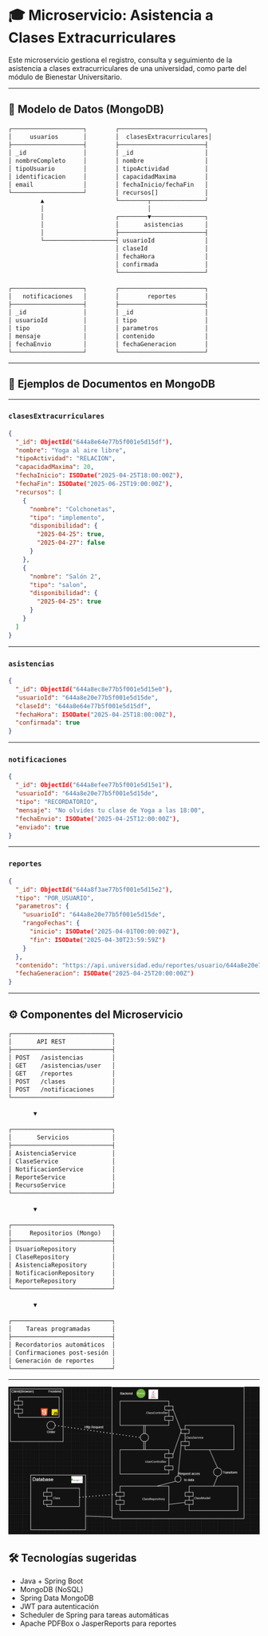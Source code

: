 # 🎓 Microservicio: Asistencia a Clases Extracurriculares

Este microservicio gestiona el registro, consulta y seguimiento de la asistencia a clases extracurriculares de una universidad, como parte del módulo de Bienestar Universitario.

---

## 🧩 Modelo de Datos (MongoDB)

```plaintext
┌────────────────────┐        ┌────────────────────────┐
│     usuarios       │        │  clasesExtracurriculares│
├────────────────────┤        ├────────────────────────┤
│ _id                │        │ _id                    │
│ nombreCompleto     │        │ nombre                 │
│ tipoUsuario        │        │ tipoActividad          │
│ identificacion     │        │ capacidadMaxima        │
│ email              │        │ fechaInicio/fechaFin   │
└────────────────────┘        │ recursos[]             │
         ▲                    └────────┬───────────────┘
         │                             │
         │                    ┌────────▼───────────────┐
         │                    │       asistencias      │
         │                    ├────────────────────────┤
         └────────────────────┤ usuarioId              │
                              │ claseId                │
                              │ fechaHora              │
                              │ confirmada             │
                              └────────────────────────┘

┌────────────────────┐        ┌────────────────────────┐
│   notificaciones   │        │        reportes        │
├────────────────────┤        ├────────────────────────┤
│ _id                │        │ _id                    │
│ usuarioId          │        │ tipo                   │
│ tipo               │        │ parametros             │
│ mensaje            │        │ contenido              │
│ fechaEnvio         │        │ fechaGeneracion        │
└────────────────────┘        └────────────────────────┘
```

---

## 📄 Ejemplos de Documentos en MongoDB


---

### `clasesExtracurriculares`

```json
{
  "_id": ObjectId("644a8e64e77b5f001e5d15df"),
  "nombre": "Yoga al aire libre",
  "tipoActividad": "RELACION",
  "capacidadMaxima": 20,
  "fechaInicio": ISODate("2025-04-25T18:00:00Z"),
  "fechaFin": ISODate("2025-06-25T19:00:00Z"),
  "recursos": [
    {
      "nombre": "Colchonetas",
      "tipo": "implemento",
      "disponibilidad": {
        "2025-04-25": true,
        "2025-04-27": false
      }
    },
    {
      "nombre": "Salón 2",
      "tipo": "salon",
      "disponibilidad": {
        "2025-04-25": true
      }
    }
  ]
}
```

---

### `asistencias`

```json
{
  "_id": ObjectId("644a8ec8e77b5f001e5d15e0"),
  "usuarioId": "644a8e20e77b5f001e5d15de",
  "claseId": "644a8e64e77b5f001e5d15df",
  "fechaHora": ISODate("2025-04-25T18:00:00Z"),
  "confirmada": true
}
```

---

### `notificaciones`

```json
{
  "_id": ObjectId("644a8efee77b5f001e5d15e1"),
  "usuarioId": "644a8e20e77b5f001e5d15de",
  "tipo": "RECORDATORIO",
  "mensaje": "No olvides tu clase de Yoga a las 18:00",
  "fechaEnvio": ISODate("2025-04-25T12:00:00Z"),
  "enviado": true
}
```

---

### `reportes`

```json
{
  "_id": ObjectId("644a8f3ae77b5f001e5d15e2"),
  "tipo": "POR_USUARIO",
  "parametros": {
    "usuarioId": "644a8e20e77b5f001e5d15de",
    "rangoFechas": {
      "inicio": ISODate("2025-04-01T00:00:00Z"),
      "fin": ISODate("2025-04-30T23:59:59Z")
    }
  },
  "contenido": "https://api.universidad.edu/reportes/usuario/644a8e20e77b5f001e5d15de/abril2025.pdf",
  "fechaGeneracion": ISODate("2025-04-25T20:00:00Z")
}
```

---

## ⚙️ Componentes del Microservicio

```plaintext
┌────────────────────────────┐
│       API REST             │
├────────────────────────────┤
│ POST   /asistencias        │
│ GET    /asistencias/user   │
│ GET    /reportes           │
│ POST   /clases             │
│ POST   /notificaciones     │
└────────────────────────────┘

       ▼

┌────────────────────────────┐
│       Servicios            │
├────────────────────────────┤
│ AsistenciaService          │
│ ClaseService               │
│ NotificacionService        │
│ ReporteService             │
│ RecursoService             │
└────────────────────────────┘

       ▼

┌────────────────────────────┐
│     Repositorios (Mongo)   │
├────────────────────────────┤
│ UsuarioRepository          │
│ ClaseRepository            │
│ AsistenciaRepository       │
│ NotificacionRepository     │
│ ReporteRepository          │
└────────────────────────────┘

       ▼

┌────────────────────────────┐
│    Tareas programadas      │
├────────────────────────────┤
│ Recordatorios automáticos  │
│ Confirmaciones post-sesión │
│ Generación de reportes     │
└────────────────────────────┘
```

---
![Architecture](assets/1.png)


## 🛠️ Tecnologías sugeridas

- Java + Spring Boot
- MongoDB (NoSQL)
- Spring Data MongoDB
- JWT para autenticación
- Scheduler de Spring para tareas automáticas
- Apache PDFBox o JasperReports para reportes
